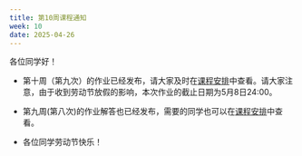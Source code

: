 ```yaml
---
title: 第10周课程通知
week: 10
date: 2025-04-26
---
```


各位同学好！

- 第十周（第九次）的作业已经发布，请大家及时在[课程安排](../schedule)中查看。请大家注意，由于收到劳动节放假的影响，本次作业的截止日期为5月8日24:00。

- 第九周(第八次)的作业解答也已经发布，需要的同学也可以在[课程安排](../schedule)中查看。

- 各位同学劳动节快乐！